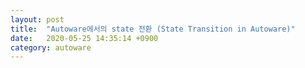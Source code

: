 ```yaml
---
layout: post
title:  "Autoware에서의 state 전환 (State Transition in Autoware)"
date:   2020-05-25 14:35:14 +0900
category: autoware
---
```

